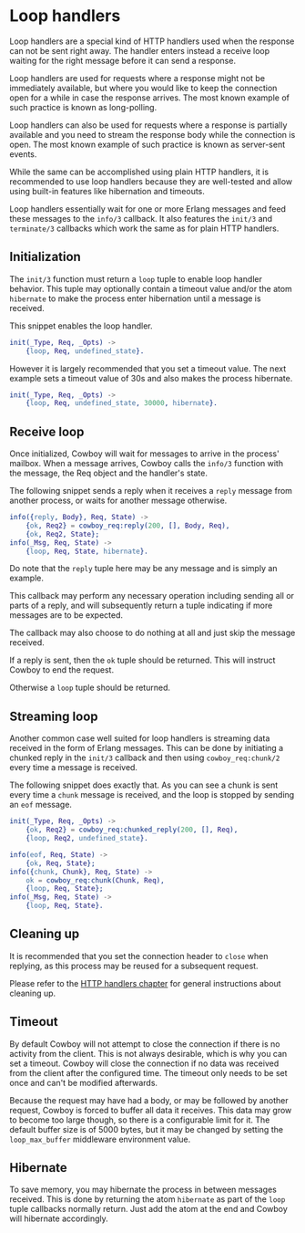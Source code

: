 Loop handlers
=============

Loop handlers are a special kind of HTTP handlers used when the
response can not be sent right away. The handler enters instead
a receive loop waiting for the right message before it can send
a response.

Loop handlers are used for requests where a response might not
be immediately available, but where you would like to keep the
connection open for a while in case the response arrives. The
most known example of such practice is known as long-polling.

Loop handlers can also be used for requests where a response is
partially available and you need to stream the response body
while the connection is open. The most known example of such
practice is known as server-sent events.

While the same can be accomplished using plain HTTP handlers,
it is recommended to use loop handlers because they are well-tested
and allow using built-in features like hibernation and timeouts.

Loop handlers essentially wait for one or more Erlang messages
and feed these messages to the `info/3` callback. It also features
the `init/3` and `terminate/3` callbacks which work the same as
for plain HTTP handlers.

Initialization
--------------

The `init/3` function must return a `loop` tuple to enable
loop handler behavior. This tuple may optionally contain
a timeout value and/or the atom `hibernate` to make the
process enter hibernation until a message is received.

This snippet enables the loop handler.

``` erlang
init(_Type, Req, _Opts) ->
    {loop, Req, undefined_state}.
```

However it is largely recommended that you set a timeout
value. The next example sets a timeout value of 30s and
also makes the process hibernate.

``` erlang
init(_Type, Req, _Opts) ->
    {loop, Req, undefined_state, 30000, hibernate}.
```

Receive loop
------------

Once initialized, Cowboy will wait for messages to arrive
in the process' mailbox. When a message arrives, Cowboy
calls the `info/3` function with the message, the Req object
and the handler's state.

The following snippet sends a reply when it receives a
`reply` message from another process, or waits for another
message otherwise.

``` erlang
info({reply, Body}, Req, State) ->
    {ok, Req2} = cowboy_req:reply(200, [], Body, Req),
    {ok, Req2, State};
info(_Msg, Req, State) ->
    {loop, Req, State, hibernate}.
```

Do note that the `reply` tuple here may be any message
and is simply an example.

This callback may perform any necessary operation including
sending all or parts of a reply, and will subsequently
return a tuple indicating if more messages are to be expected.

The callback may also choose to do nothing at all and just
skip the message received.

If a reply is sent, then the `ok` tuple should be returned.
This will instruct Cowboy to end the request.

Otherwise a `loop` tuple should be returned.

Streaming loop
--------------

Another common case well suited for loop handlers is
streaming data received in the form of Erlang messages.
This can be done by initiating a chunked reply in the
`init/3` callback and then using `cowboy_req:chunk/2`
every time a message is received.

The following snippet does exactly that. As you can see
a chunk is sent every time a `chunk` message is received,
and the loop is stopped by sending an `eof` message.

``` erlang
init(_Type, Req, _Opts) ->
	{ok, Req2} = cowboy_req:chunked_reply(200, [], Req),
    {loop, Req2, undefined_state}.

info(eof, Req, State) ->
    {ok, Req, State};
info({chunk, Chunk}, Req, State) ->
    ok = cowboy_req:chunk(Chunk, Req),
    {loop, Req, State};
info(_Msg, Req, State) ->
    {loop, Req, State}.
```

Cleaning up
-----------

It is recommended that you set the connection header to
`close` when replying, as this process may be reused for
a subsequent request.

Please refer to the [HTTP handlers chapter](http_handlers.md)
for general instructions about cleaning up.

Timeout
-------

By default Cowboy will not attempt to close the connection
if there is no activity from the client. This is not always
desirable, which is why you can set a timeout. Cowboy will
close the connection if no data was received from the client
after the configured time. The timeout only needs to be set
once and can't be modified afterwards.

Because the request may have had a body, or may be followed
by another request, Cowboy is forced to buffer all data it
receives. This data may grow to become too large though,
so there is a configurable limit for it. The default buffer
size is of 5000 bytes, but it may be changed by setting the
`loop_max_buffer` middleware environment value.

Hibernate
---------

To save memory, you may hibernate the process in between
messages received. This is done by returning the atom
`hibernate` as part of the `loop` tuple callbacks normally
return. Just add the atom at the end and Cowboy will hibernate
accordingly.
